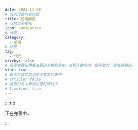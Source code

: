 ```yaml
---
date: 2023-11-28
# 当前页面内容标题
title: 前端问题
# 当前页面图标
icon: navigation
# 分类
category:
  - 前端
# 标签
tag:
  - 代码
sticky: false
# 是否收藏在博客主题的文章列表中，当填入数字时，数字越大，排名越靠前。
star: true
# 是否将该文章添加至文章列表中
# article: false
# 是否将该文章添加至时间线中
# timeline: true
---
```

::: tip

正在完善中...

:::
